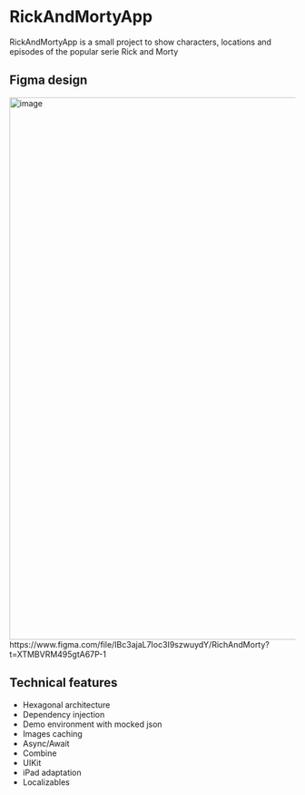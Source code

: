 # RickAndMortyApp
RickAndMortyApp is a small project to show characters, locations and episodes of the popular serie Rick and Morty

## Figma design
<img width="954" alt="image" src="https://user-images.githubusercontent.com/56566735/216603835-9430b0a6-3d43-415b-9d75-1f792ac99dce.png">
https://www.figma.com/file/IBc3ajaL7Ioc3I9szwuydY/RichAndMorty?t=XTMBVRM495gtA67P-1

## Technical features
* Hexagonal architecture
* Dependency injection
* Demo environment with mocked json
* Images caching
* Async/Await
* Combine
* UIKit
* iPad adaptation
* Localizables
